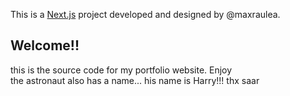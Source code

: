 This is a [Next.js](https://nextjs.org/) project developed and designed by @maxraulea.

## Welcome!!

this is the source code for my portfolio website. Enjoy <br />
the astronaut also has a name... his name is Harry!!! thx saar
